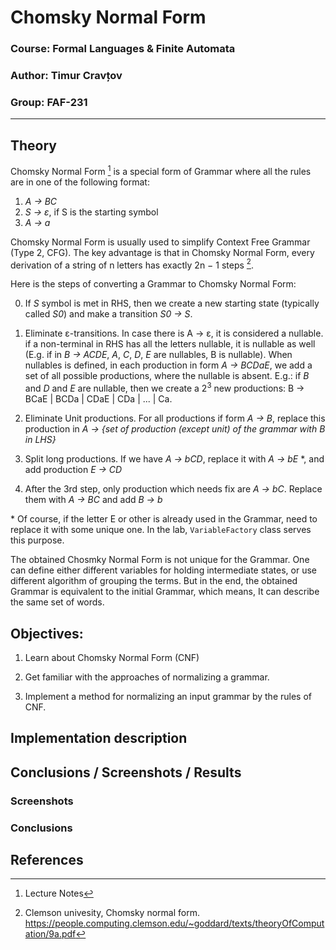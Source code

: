 # Chomsky Normal Form

### Course: Formal Languages & Finite Automata
### Author: Timur Cravțov
### Group: FAF-231

----

## Theory

Chomsky Normal Form [^1] is a special form of Grammar where all the rules are in one of the following format: 

1) _A -> BC_
2) _S -> ε_, if S is the starting symbol
3) _A -> a_

Chomsky Normal Form is usually used to simplify Context Free Grammar (Type 2, CFG). The key advantage is that in Chomsky Normal
Form, every derivation of a string of n letters has
exactly 2n − 1 steps [^2].

Here is the steps of converting a Grammar to Chomsky Normal Form:

0) If *S* symbol is met in RHS, then we create a new starting state (typically called *S0*) and make a transition *S0 -> S*.

1) Eliminate ε-transitions. In case there is A -> ε, it is considered a nullable. if a non-terminal in RHS has all the letters nullable, it is nullable as well (E.g. if in *B -> ACDE*, *A*, *C*, *D*, *E* are nullables, B is nullable). When nullables is defined, in each production in form *A -> BCDaE*, we add a set of all possible productions, where the nullable is absent. E.g.: if *B* and *D* and *E* are nullable, then we create a 2<sup>3</sup> new productions: B -> BCaE | BCDa | CDaE | CDa | ... | Ca.
2) Eliminate Unit productions. For all productions if form *A -> B*, replace this production in *A -> {set of production (except unit) of the grammar with B in LHS}*
3) Split long productions. If we have *A -> bCD*, replace it with *A -> bE* \*, and add production *E -> CD*
4) After the 3rd step, only production which needs fix are *A -> bC*. Replace them with *A -> BC* and add *B -> b*

\* Of course, if the letter E or other is already used in the Grammar, need to replace it with some unique one. In the lab, `VariableFactory` class serves this purpose.

The obtained Chosmky Normal Form is not unique for the Grammar. One can define either different variables for holding intermediate states, or use different algorithm of grouping the terms. But in the end, the obtained Grammar is equivalent to the initial Grammar, which means, It can describe the same set of words. 

## Objectives:

1) Learn about Chomsky Normal Form (CNF)

2) Get familiar with the approaches of normalizing a grammar.

3) Implement a method for normalizing an input grammar by the rules of CNF.

## Implementation description

## Conclusions / Screenshots / Results

### Screenshots

### Conclusions

## References

[^1]: Lecture Notes

[^2]: Clemson univesity, Chomsky normal form. https://people.computing.clemson.edu/~goddard/texts/theoryOfComputation/9a.pdf
